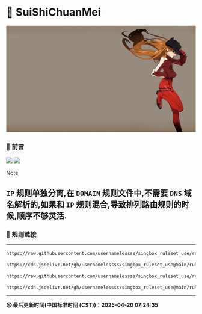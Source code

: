 
# 🧸 SuiShiChuanMei
![](https://raw.githubusercontent.com/usernamelessss/picture-bed/main/images/202504042256831.jpg)
### 📣 前言
![](https://shields.io/badge/-移除重复规则-ff69b4) ![](https://shields.io/badge/-IP&nbsp;规则单独存放不与&nbsp;DOMAIN&nbsp;等混合-green)
> [!NOTE]
**`IP` 规则单独分离,在 `DOMAIN` 规则文件中,不需要 `DNS` 域名解析的,如果和 `IP` 规则混合,导致排列路由规则的时候,顺序不够灵活.**
---

###  🔗 规则链接
---

```url
https://raw.githubusercontent.com/usernamelessss/singbox_ruleset_use/refs/heads/main/rule/SuiShiChuanMei/SuiShiChuanMei_No_IP.json
```

```url
https://cdn.jsdelivr.net/gh/usernamelessss/singbox_ruleset_use@main/rule/SuiShiChuanMei/SuiShiChuanMei_No_IP.json
```

```url
https://raw.githubusercontent.com/usernamelessss/singbox_ruleset_use/refs/heads/main/rule/SuiShiChuanMei/SuiShiChuanMei_No_IP.srs
```

```url
https://cdn.jsdelivr.net/gh/usernamelessss/singbox_ruleset_use@main/rule/SuiShiChuanMei/SuiShiChuanMei_No_IP.srs
```

---
**⏲️ 最后更新时间(中国标准时间 (CST))：2025-04-20 07:24:35**